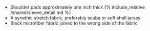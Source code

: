 * Shoulder pads approximately one inch thick
{% include_relative /shared/sleeve_detail.md %}
* A synethic stretch fabric, preferably scuba or soft shell jersey
* Black microfiber fabric joined to the wrong side of the fabric